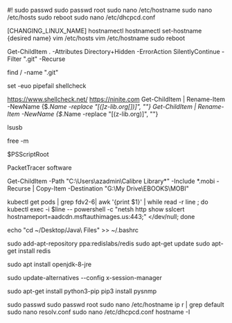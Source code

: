 ﻿#!
sudo passwd 
sudo passwd root
sudo nano /etc/hostname
sudo nano /etc/hosts
sudo reboot 
sudo nano /etc/dhcpcd.conf

[CHANGING_LINUX_NAME]
hostnamectl
hostnamectl set-hostname {desired name}
vim /etc/hosts
vim /etc/hostname
sudo reboot

Get-ChildItem . -Attributes Directory+Hidden -ErrorAction SilentlyContinue -Filter ".git" -Recurse

find / -name ".git"


set -euo pipefail
shellcheck

https://www.shellcheck.net/
https://ninite.com
Get-ChildItem | Rename-Item -NewName {$_.Name -replace "[(]z-lib.org[])]", ""}
Get-ChildItem | Rename-Item -NewName {$_.Name -replace "[(z-lib.org)]", ""}

lsusb 

free -m

$PSScriptRoot

PacketTracer software

Get-ChildItem -Path "C:\Users\azadmin\Calibre Library\*" -Include *.mobi -Recurse | Copy-Item -Destination "G:\My Drive\EBOOKS\MOBI"

kubectl get pods | grep fdv2-6| awk '{print $1}' | while read -r line ; do kubectl exec -i $line -- powershell  -c "netsh http show sslcert hostnameport=aadcdn.msftauthimages.us:443;" </dev/null; done

echo "cd ~/Desktop/Java\ Files" >> ~/.bashrc

sudo add-apt-repository ppa:redislabs/redis
sudo apt-get update
sudo apt-get install redis

sudo apt install openjdk-8-jre

sudo update-alternatives --config x-session-manager

sudo apt-get install python3-pip
pip3 install pysnmp

sudo passwd 
sudo passwd root
sudo nano /etc/hostname
ip r | grep default
sudo nano resolv.conf
sudo nano /etc/dhcpcd.conf
hostname -I